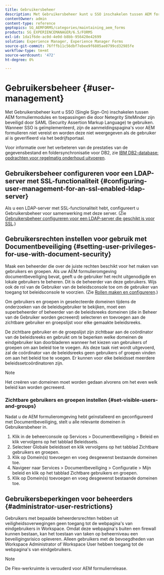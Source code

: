 ```yaml
---
title: Gebruikersbeheer
description: Met Gebruikersbeheer kunt u SSO inschakelen tussen AEM formuliermodules en met Netegrity SiteMinder beveiligde toepassingen door SAML te gebruiken. Dit document bevat meer informatie over Gebruikersbeheer.
contentOwner: admin
content-type: reference
geptopics: SG_AEMFORMS/categories/maintaining_aem_forms
products: SG_EXPERIENCEMANAGER/6.5/FORMS
exl-id: 1da1f6de-ac0d-4e0d-b8bb-956420e42699
solution: Experience Manager, Experience Manager Forms
source-git-commit: 76fffb11c56dbf7ebee9f6805ae0799cd32985fe
workflow-type: tm+mt
source-wordcount: '472'
ht-degree: 0%

---
```


# Gebruikersbeheer {#user-management}

Met Gebruikersbeheer kunt u SSO (Single Sign-On) inschakelen tussen AEM formuliermodules en toepassingen die door Netegrity SiteMinder zijn beveiligd door SAML (Security Assertion Markup Language) te gebruiken. Wanneer SSO is geïmplementeerd, zijn de aanmeldingspagina&#39;s voor AEM formulieren niet vereist en worden deze niet weergegeven als de gebruiker al is geverifieerd via het bedrijfsportaal.

Voor informatie over het verbeteren van de prestaties van de gegevensbestand en foldersynchronisatie voor DB2, zie [IBM DB2-database: opdrachten voor regelmatig onderhoud uitvoeren](/help/forms/using/admin-help/ibm-db2-database-running-commands.md#ibm-db2-database-running-commands-for-regular-maintenance).

## Gebruikersbeheer configureren voor een LDAP-server met SSL-functionaliteit {#configuring-user-management-for-an-ssl-enabled-ldap-server}

Als u een LDAP-server met SSL-functionaliteit hebt, configureert u Gebruikersbeheer voor samenwerking met deze server. (Zie [Gebruikersbeheer configureren voor een LDAP-server die geschikt is voor SSL](/help/forms/using/admin-help/configure-user-management-ssl-enabled.md#configure-user-management-for-an-ssl-enabled-ldap-server).)

## Gebruikersrechten instellen voor gebruik met Documentbeveiliging {#setting-user-privileges-for-use-with-document-security}

Maak een beheerder die over de juiste rechten beschikt voor het maken van gebruikers en groepen. Als uw AEM formulieromgeving documentbeveiliging bevat, geeft u de gebruiker het recht uitgenodigde en lokale gebruikers te beheren. Dit is de beheerder van deze gebruikers. Wijs ook de rol van de Gebruiker van de beleidsconsole toe om de gebruiker van toegang tot beleidsconsole te voorzien. (Zie [Rollen maken en configureren](/help/forms/using/admin-help/creating-configuring-roles.md#creating-and-configuring-roles).)

Om gebruikers en groepen in geselecteerde domeinen tijdens de onderzoeken van de beleidsgebruiker te bekijken, moet een superbeheerder of beheerder van de beleidsreeks domeinen (die in Beheer van de Gebruiker worden gecreeerd) selecteren en toevoegen aan de zichtbare gebruiker en groepslijst voor elke gemaakte beleidsreeks.

De zichtbare gebruiker en de groepslijst zijn zichtbaar aan de coördinator van de beleidsreeks en gebruikt om te beperken welke domeinen de eindgebruiker kan doorbladeren wanneer het kiezen van gebruikers of groepen om aan beleid toe te voegen. Als deze taak niet wordt uitgevoerd, zal de coördinator van de beleidsreeks geen gebruikers of groepen vinden om aan het beleid toe te voegen. Er kunnen voor elke beleidsset meerdere beleidssetcoördinatoren zijn.

>[!NOTE]
>
>Het creëren van domeinen moet worden gedaan alvorens om het even welk beleid kan worden gecreeerd.

### Zichtbare gebruikers en groepen instellen {#set-visible-users-and-groups}

Nadat u de AEM formulieromgeving hebt geïnstalleerd en geconfigureerd met Documentbeveiliging, stelt u alle relevante domeinen in Gebruikersbeheer in.

1. Klik in de beheerconsole op Services > Documentbeveiliging > Beleid en klik vervolgens op het tabblad Beleidssets.
1. Selecteer Globale beleidsset en klik vervolgens op het tabblad Zichtbare gebruikers en groepen.
1. Klik op Domein(s) toevoegen en voeg desgewenst bestaande domeinen toe.
1. Navigeer naar Services > Documentbeveiliging > Configuratie > Mijn beleid en klik op het tabblad Zichtbare gebruikers en groepen.
1. Klik op Domein(s) toevoegen en voeg desgewenst bestaande domeinen toe.

## Gebruikersbeperkingen voor beheerders {#administrator-user-restrictions}

Gebruikers met bepaalde beheerdersrechten hebben uit veiligheidsoverwegingen geen toegang tot de webpagina&#39;s van eindgebruikers in Workspace. Omdat deze webpagina&#39;s buiten een firewall kunnen bestaan, kan het toestaan van taken op beheerniveau een beveiligingsrisico opleveren. Alleen gebruikers met de bevoegdheden van Workspace Administrator of Workspace User hebben toegang tot de webpagina&#39;s van eindgebruikers.

>[!NOTE]
>
>De Flex-werkruimte is verouderd voor AEM formulierrelease.
